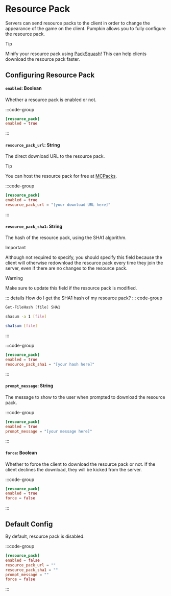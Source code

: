 # Resource Pack
Servers can send resource packs to the client in order to change the appearance of the game on the client. Pumpkin allows you to fully configure the resource pack.

> [!TIP]
> Minify your resource pack using [PackSquash](https://packsquash.aylas.org/)! This can help clients download the resource pack faster.

## Configuring Resource Pack

#### `enabled`: Boolean
Whether a resource pack is enabled or not.

:::code-group
```toml [features.toml] {2}
[resource_pack]
enabled = true
```
:::

#### `resource_pack_url`: String
The direct download URL to the resource pack. 

> [!TIP]
> You can host the resource pack for free at [MCPacks](https://mc-packs.net/).

:::code-group
```toml [features.toml] {3}
[resource_pack]
enabled = true
resource_pack_url = "[your download URL here]"
```
:::

#### `resource_pack_sha1`: String
The hash of the resource pack, using the SHA1 algorithm.

> [!IMPORTANT]
> Although not required to specify, you should specify this field because the client will otherwise redownload the resource pack every time they join the server, even if there are no changes to the resource pack.

> [!WARNING]
> Make sure to update this field if the resource pack is modified.

::: details How do I get the SHA1 hash of my resource pack?
::: code-group
```powershell [Windows (PowerShell)]
Get-FileHash [file] SHA1
```
```sh [Mac OS]
shasum -a 1 [file]
```
```sh [Linux]
sha1sum [file]
```
:::

:::code-group
```toml [features.toml] {3}
[resource_pack]
enabled = true
resource_pack_sha1 = "[your hash here]"
```
:::

#### `prompt_message`: String
The message to show to the user when prompted to download the resource pack.

:::code-group
```toml [features.toml] {3}
[resource_pack]
enabled = true
prompt_message = "[your message here]"
```
:::

#### `force`: Boolean
Whether to force the client to download the resource pack or not. If the client declines the download, they will be kicked from the server.

:::code-group
```toml [features.toml] {3}
[resource_pack]
enabled = true
force = false
```
:::

## Default Config
By default, resource pack is disabled.

:::code-group
```toml [features.toml]
[resource_pack]
enabled = false
resource_pack_url = ""
resource_pack_sha1 = ""
prompt_message = ""
force = false
```
:::
